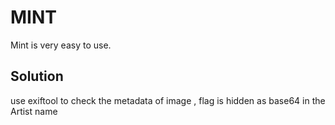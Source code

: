 # MINT

Mint is very easy to use.


## Solution

use exiftool to check the metadata of image , flag is hidden as base64 in the Artist name